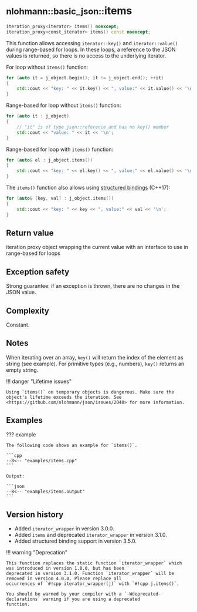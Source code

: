 # <small>nlohmann::basic_json::</small>items

```cpp
iteration_proxy<iterator> items() noexcept;
iteration_proxy<const_iterator> items() const noexcept;
```

This function allows accessing `iterator::key()` and `iterator::value()` during range-based for loops. In these loops, a
reference to the JSON values is returned, so there is no access to the underlying iterator.

For loop without `items()` function:

```cpp
for (auto it = j_object.begin(); it != j_object.end(); ++it)
{
    std::cout << "key: " << it.key() << ", value:" << it.value() << '\n';
}
```

Range-based for loop without `items()` function:

```cpp
for (auto it : j_object)
{
    // "it" is of type json::reference and has no key() member
    std::cout << "value: " << it << '\n';
}
```

Range-based for loop with `items()` function:

```cpp
for (auto& el : j_object.items())
{
    std::cout << "key: " << el.key() << ", value:" << el.value() << '\n';
}
```

The `items()` function also allows using
[structured bindings](https://en.cppreference.com/w/cpp/language/structured_binding) (C++17):

```cpp
for (auto& [key, val] : j_object.items())
{
    std::cout << "key: " << key << ", value:" << val << '\n';
}
```

## Return value

iteration proxy object wrapping the current value with an interface to use in range-based for loops

## Exception safety

Strong guarantee: if an exception is thrown, there are no changes in the JSON value.

## Complexity

Constant.

## Notes

When iterating over an array, `key()` will return the index of the element as string (see example). For primitive types
(e.g., numbers), `key()` returns an empty string.

!!! danger "Lifetime issues"

    Using `items()` on temporary objects is dangerous. Make sure the object's lifetime exceeds the iteration. See
    <https://github.com/nlohmann/json/issues/2040> for more information.

## Examples

??? example

    The following code shows an example for `items()`.
    
    ```cpp
    --8<-- "examples/items.cpp"
    ```
    
    Output:
    
    ```json
    --8<-- "examples/items.output"
    ```

## Version history

- Added `iterator_wrapper` in version 3.0.0.
- Added `items` and deprecated `iterator_wrapper` in version 3.1.0.
- Added structured binding support in version 3.5.0.

!!! warning "Deprecation"

    This function replaces the static function `iterator_wrapper` which was introduced in version 1.0.0, but has been
    deprecated in version 3.1.0. Function `iterator_wrapper` will be removed in version 4.0.0. Please replace all
    occurrences of `#!cpp iterator_wrapper(j)` with `#!cpp j.items()`.

    You should be warned by your compiler with a `-Wdeprecated-declarations` warning if you are using a deprecated
    function.
